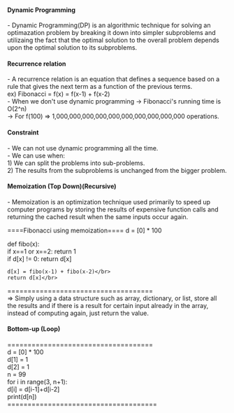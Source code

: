 <h4>Dynamic Programming</h4>
- Dynamic Programming(DP) is an algorithmic technique for solving an optimazation problem by breaking it down into simpler subproblems and utilizaing the fact that
the optimal solution to the overall problem depends upon the optimal solution to its subproblems.

<h4>Recurrence relation</h4>
- A recurrence relation is an equation that defines a sequence based on a rule that gives the next term as a function of the previous terms.</br>
 ex) Fibonacci = f(x) = f(x-1) + f(x-2)</br>
 - When we don't use dynamic programming -> Fibonacci's running time is O(2^n)</br>
                                         -> For f(100) => 1,000,000,000,000,000,000,000,000,000,000 operations.</br>
 
 <h4>Constraint</h4>
 - We can not use dynamic programming all the time.</br>
 - We can use when:</br>
  1) We can split the problems into sub-problems.</br>
  2) The results from the subproblems is unchanged from the bigger problem.</br>
  
  <h4>Memoization (Top Down)(Recursive)</h4>
  - Memoization is an optimization technique used primarily to speed up computer programs by storing the results of expensive function calls and returning the cached
  result when the same inputs occur again.</br>
  
  ====Fibonacci using memoization====
  d = [0] * 100</br>
  
  def fibo(x):</br>
    if x==1 or x==2: return 1</br>
    if d[x] != 0: return d[x]</br>
    
    d[x] = fibo(x-1) + fibo(x-2)</br>
    return d[x]</br>
 ====================================</br>
 => Simply using a data structure such as array, dictionary, or list, store all the results and if there is a result for certain input already in the array, instead of computing again, just return the value.</br>
 
 <h4>Bottom-up (Loop)</h4>
 ====================================</br>
 d = [0] * 100</br>
 d[1] = 1</br>
 d[2] = 1</br>
 n = 99</br>
 for i in range(3, n+1):</br>
  d[i] = d[i-1]+d[i-2]</br>
 print(d[n])</br>
=====================================</br>
 
 
